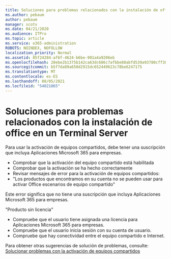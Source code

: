 ```yaml
---
title: Soluciones para problemas relacionados con la instalación de office en un Terminal Server
ms.author: pebaum
author: pebaum
manager: scotv
ms.date: 04/21/2020
ms.audience: ITPro
ms.topic: article
ms.service: o365-administration
ROBOTS: NOINDEX, NOFOLLOW
localization_priority: Normal
ms.assetid: 85f24284-af6f-4624-b6be-901a4a9206eb
ms.openlocfilehash: 28ebe2b1375b142ca63dc686c7afbbe88abfd539a93780cff3861f80de40b411
ms.sourcegitcommit: b5f7da89a650d2915dc652449623c78be6247175
ms.translationtype: MT
ms.contentlocale: es-ES
ms.lasthandoff: 08/05/2021
ms.locfileid: "54021865"
---
```

# <a name="solutions-for-issues-around-installing-office-on-a-terminal-server"></a>Soluciones para problemas relacionados con la instalación de office en un Terminal Server

Para usar la activación de equipos compartidos, debe tener una suscripción que incluya Aplicaciones Microsoft 365 para empresas.
  
- Comprobar que la activación del equipo compartido está habilitada
- Comprobar que la activación se ha hecho correctamente
- Revisar mensajes de error para la activación de equipos compartidos:
- "Los productos que encontramos en su cuenta no se pueden usar para activar Office escenarios de equipo compartido"
  
Este error significa que no tiene una suscripción que incluya Aplicaciones Microsoft 365 para empresas.

"Producto sin licencia"

- Compruebe que el usuario tiene asignada una licencia para Aplicaciones Microsoft 365 para empresas.
- Compruebe que el usuario inicia sesión con su cuenta de usuario.
- Compruebe que hay conectividad entre el equipo compartido e Internet.

Para obtener otras sugerencias de solución de problemas, consulte: [Solucionar problemas con la activación de equipos compartidos](https://docs.microsoft.com/DeployOffice/troubleshoot-shared-computer-activation)